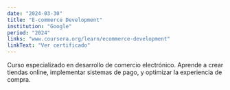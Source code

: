 ```yaml
---
date: "2024-03-30"
title: "E-commerce Development"
institution: "Google"
period: "2024"
links: "www.coursera.org/learn/ecommerce-development"
linkText: "Ver certificado"
---
```


Curso especializado en desarrollo de comercio electrónico. Aprende a crear tiendas online, implementar sistemas de pago, y optimizar la experiencia de compra.
